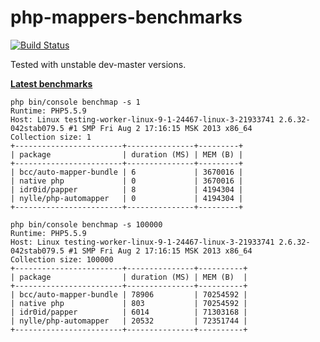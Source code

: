 php-mappers-benchmarks
======================

[![Build Status](https://travis-ci.org/idr0id/php-mappers-benchmarks.png)](https://travis-ci.org/idr0id/php-mappers-benchmarks)

Tested with unstable dev-master versions.

[**Latest benchmarks**](https://travis-ci.org/idr0id/php-mappers-benchmarks)

```
php bin/console benchmap -s 1
Runtime: PHP5.5.9
Host: Linux testing-worker-linux-9-1-24467-linux-3-21933741 2.6.32-042stab079.5 #1 SMP Fri Aug 2 17:16:15 MSK 2013 x86_64
Collection size: 1
+------------------------+---------------+---------+
| package                | duration (MS) | MEM (B) |
+------------------------+---------------+---------+
| bcc/auto-mapper-bundle | 6             | 3670016 |
| native php             | 0             | 3670016 |
| idr0id/papper          | 8             | 4194304 |
| nylle/php-automapper   | 0             | 4194304 |
+------------------------+---------------+---------+
```

```
php bin/console benchmap -s 100000
Runtime: PHP5.5.9
Host: Linux testing-worker-linux-9-1-24467-linux-3-21933741 2.6.32-042stab079.5 #1 SMP Fri Aug 2 17:16:15 MSK 2013 x86_64
Collection size: 100000
+------------------------+---------------+----------+
| package                | duration (MS) | MEM (B)  |
+------------------------+---------------+----------+
| bcc/auto-mapper-bundle | 78906         | 70254592 |
| native php             | 803           | 70254592 |
| idr0id/papper          | 6014          | 71303168 |
| nylle/php-automapper   | 20532         | 72351744 |
+------------------------+---------------+----------+
```
